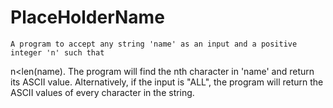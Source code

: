 # PlaceHolderName
	A program to accept any string 'name' as an input and a positive integer 'n' such that
n<len(name). The program will find the nth character in 'name' and return its ASCII value.
Alternatively, if the input is "ALL", the program will return the ASCII values of every
character in the string.


